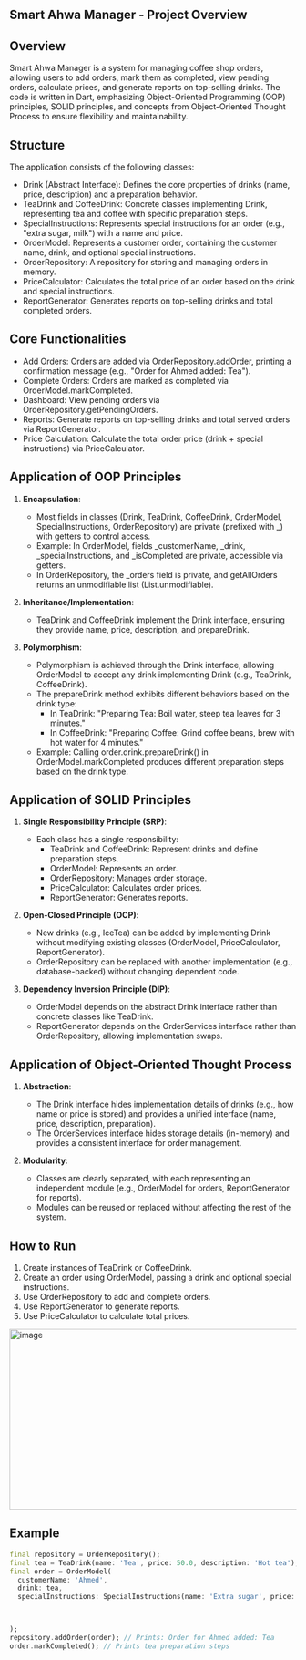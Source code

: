 ## Smart Ahwa Manager - Project Overview

##  Overview
Smart Ahwa Manager is a system for managing coffee shop orders, allowing users to add orders, mark them as completed, view pending orders, calculate prices, and generate reports on top-selling drinks. The code is written in Dart, emphasizing Object-Oriented Programming (OOP) principles, SOLID principles, and concepts from Object-Oriented Thought Process to ensure flexibility and maintainability.

##  Structure
The application consists of the following classes:

- Drink (Abstract Interface): Defines the core properties of drinks (name, price, description) and a preparation behavior.
- TeaDrink and CoffeeDrink: Concrete classes implementing Drink, representing tea and coffee with specific preparation steps.
- SpecialInstructions: Represents special instructions for an order (e.g., "extra sugar, milk") with a name and price.
- OrderModel: Represents a customer order, containing the customer name, drink, and optional special instructions.
- OrderRepository: A repository for storing and managing orders in memory.
- PriceCalculator: Calculates the total price of an order based on the drink and special instructions.
- ReportGenerator: Generates reports on top-selling drinks and total completed orders.

##  Core Functionalities
- Add Orders: Orders are added via OrderRepository.addOrder, printing a confirmation message (e.g., "Order for Ahmed added: Tea").
- Complete Orders: Orders are marked as completed via OrderModel.markCompleted.
- Dashboard: View pending orders via OrderRepository.getPendingOrders.
- Reports: Generate reports on top-selling drinks and total served orders via ReportGenerator.
- Price Calculation: Calculate the total order price (drink + special instructions) via PriceCalculator.

##  Application of OOP Principles
1. **Encapsulation**:
   - Most fields in classes (Drink, TeaDrink, CoffeeDrink, OrderModel, SpecialInstructions, OrderRepository) are private (prefixed with _) with getters to control access.
   - Example: In OrderModel, fields _customerName, _drink, _specialInstructions, and _isCompleted are private, accessible via getters.
   - In OrderRepository, the _orders field is private, and getAllOrders returns an unmodifiable list (List.unmodifiable).

2. **Inheritance/Implementation**:
   - TeaDrink and CoffeeDrink implement the Drink interface, ensuring they provide name, price, description, and prepareDrink.

3. **Polymorphism**:
   - Polymorphism is achieved through the Drink interface, allowing OrderModel to accept any drink implementing Drink (e.g., TeaDrink, CoffeeDrink).
   - The prepareDrink method exhibits different behaviors based on the drink type:
     - In TeaDrink: "Preparing Tea: Boil water, steep tea leaves for 3 minutes."
     - In CoffeeDrink: "Preparing Coffee: Grind coffee beans, brew with hot water for 4 minutes."
   - Example: Calling order.drink.prepareDrink() in OrderModel.markCompleted produces different preparation steps based on the drink type.

##  Application of SOLID Principles
1. **Single Responsibility Principle (SRP)**:
   - Each class has a single responsibility:
     - TeaDrink and CoffeeDrink: Represent drinks and define preparation steps.
     - OrderModel: Represents an order.
     - OrderRepository: Manages order storage.
     - PriceCalculator: Calculates order prices.
     - ReportGenerator: Generates reports.

2. **Open-Closed Principle (OCP)**:
   - New drinks (e.g., IceTea) can be added by implementing Drink without modifying existing classes (OrderModel, PriceCalculator, ReportGenerator).
   - OrderRepository can be replaced with another implementation (e.g., database-backed) without changing dependent code.

3. **Dependency Inversion Principle (DIP)**:
   - OrderModel depends on the abstract Drink interface rather than concrete classes like TeaDrink.
   - ReportGenerator depends on the OrderServices interface rather than OrderRepository, allowing implementation swaps.

##  Application of Object-Oriented Thought Process
1. **Abstraction**:
   - The Drink interface hides implementation details of drinks (e.g., how name or price is stored) and provides a unified interface (name, price, description, preparation).
   - The OrderServices interface hides storage details (in-memory) and provides a consistent interface for order management.

2. **Modularity**:
   - Classes are clearly separated, with each representing an independent module (e.g., OrderModel for orders, ReportGenerator for reports).
   - Modules can be reused or replaced without affecting the rest of the system.

##  How to Run
1. Create instances of TeaDrink or CoffeeDrink.
2. Create an order using OrderModel, passing a drink and optional special instructions.
3. Use OrderRepository to add and complete orders.
4. Use ReportGenerator to generate reports.
5. Use PriceCalculator to calculate total prices.
<img width="1036" height="317" alt="image" src="https://github.com/user-attachments/assets/4388ee50-6f32-4573-b03a-1b792170ab5c" />

##  Example
```dart
final repository = OrderRepository();
final tea = TeaDrink(name: 'Tea', price: 50.0, description: 'Hot tea');
final order = OrderModel(
  customerName: 'Ahmed',
  drink: tea,
  specialInstructions: SpecialInstructions(name: 'Extra sugar', price: 1.0),



);
repository.addOrder(order); // Prints: Order for Ahmed added: Tea
order.markCompleted(); // Prints tea preparation steps
